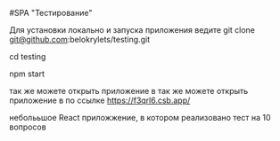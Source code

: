 #SPA "Тестирование"

Для установки локально и запуска приложения ведите git clone git@github.com:belokrylets/testing.git

cd testing

npm start

так же можете открыть приложение в так же можете открыть приложение в по ссылке https://f3qrl6.csb.app/

неболььшое React приложжение, в котором реализовано тест на 10 вопросов

